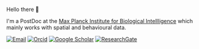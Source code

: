 Hello there 👋

I'm a PostDoc at the [Max Planck Institute for Biological Intellligence](https://www.bi.mpg.de/person/115830/1506857) which mainly works with spatial and behavioural data. 

[![Email](https://img.shields.io/badge/Email-j.krietsch@gmx.de-blue?style=for-the-badge)](mailto:j.krietsch@gmx.de)
[![Orcid](https://img.shields.io/badge/Orcid-gray?style=for-the-badge&logo=ORCID)](https://orcid.org/0000-0002-8080-1734)
[![Google Scholar](https://img.shields.io/badge/Google%20Scholar-4285F4?style=for-the-badge&logo=google-scholar&logoColor=white)](https://scholar.google.it/citations?user=1VDhHe0AAAAJ&hl=de&oi=ao)
[![ResearchGate](https://img.shields.io/badge/ResearchGate-00CCBB?style=for-the-badge&logo=ResearchGate&logoColor=white)](https://www.researchgate.net/profile/Johannes-Krietsch)


<!--
**krietsch/krietsch** is a ✨ _special_ ✨ repository because its `README.md` (this file) appears on your GitHub profile.

Here are some ideas to get you started:

- 🔭 I’m currently working on ...
- 🌱 I’m currently learning ...
- 👯 I’m looking to collaborate on ...
- 🤔 I’m looking for help with ...
- 💬 Ask me about ...
- 📫 How to reach me: ...
- 😄 Pronouns: ...
- ⚡ Fun fact: ...
-->
